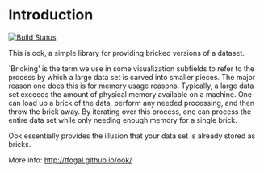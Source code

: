 Introduction
============

[![Build Status](https://travis-ci.org/tfogal/ook.png)](https://travis-ci.org/tfogal/ook)

This is ook, a simple library for providing bricked versions of a dataset.

`Bricking' is the term we use in some visualization subfields to refer
to the process by which a large data set is carved into smaller pieces.
The major reason one does this is for memory usage reasons.  Typically,
a large data set exceeds the amount of physical memory available on
a machine.  One can load up a brick of the data, perform any needed
processing, and then throw the brick away.  By iterating over this
process, one can process the entire data set while only needing enough
memory for a single brick.

Ook essentially provides the illusion that your data set is already
stored as bricks.

More info: http://tfogal.github.io/ook/
